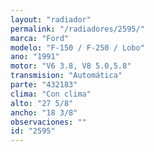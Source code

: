 ```yaml
---
layout: "radiador"
permalink: "/radiadores/2595/"
marca: "Ford"
modelo: "F-150 / F-250 / Lobo"
ano: "1991"
motor: "V6 3.8, V8 5.0,5.8"
transmision: "Automática"
parte: "432183"
clima: "Con clima"
alto: "27 5/8"
ancho: "18 3/8"
observaciones: ""
id: "2595"
---
```


